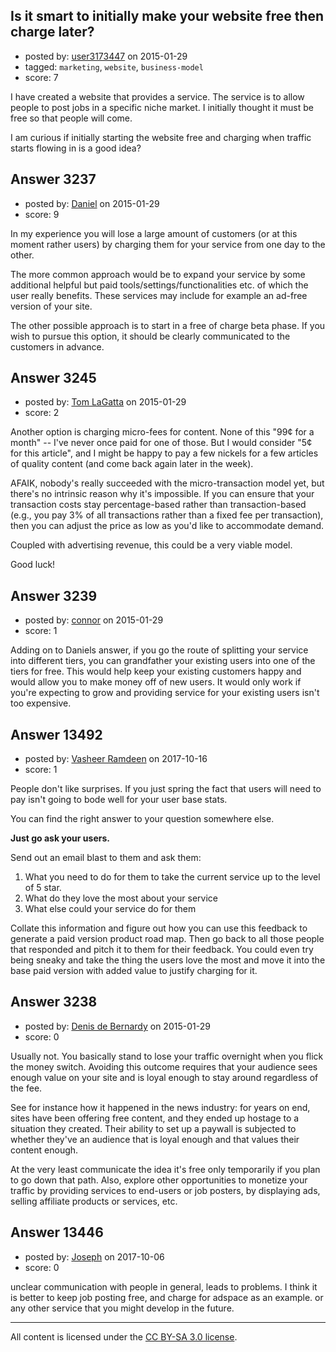 ## Is it smart to initially make your website free then charge later?

- posted by: [user3173447](https://stackexchange.com/users/3826796/user3173447) on 2015-01-29
- tagged: `marketing`, `website`, `business-model`
- score: 7

I have created a website that provides a service. The service is to allow people to post jobs in a specific niche market. I initially thought it must be free so that people will come.

I am curious if initially starting the website free and charging when traffic starts flowing in is a good idea?




## Answer 3237

- posted by: [Daniel](https://stackexchange.com/users/4074600/daniel) on 2015-01-29
- score: 9

In my experience you will lose a large amount of customers (or at this moment rather users) by charging them for your service from one day to the other.

The more common approach would be to expand your service by some additional helpful but paid tools/settings/functionalities etc. of which the user really benefits. These services may include for example an ad-free version of your site.

The other possible approach is to start in a free of charge beta phase. If you wish to pursue this option, it should be clearly communicated to the customers in advance.


## Answer 3245

- posted by: [Tom LaGatta](https://stackexchange.com/users/1173417/tom-lagatta) on 2015-01-29
- score: 2

Another option is charging micro-fees for content. None of this "99¢ for a month" -- I've never once paid for one of those. But I would consider "5¢ for this article", and I might be happy to pay a few nickels for a few articles of quality content (and come back again later in the week).

AFAIK, nobody's really succeeded with the micro-transaction model yet, but there's no intrinsic reason why it's impossible. If you can ensure that your transaction costs stay percentage-based rather than transaction-based (e.g., you pay 3% of all transactions rather than a fixed fee per transaction), then you can adjust the price as low as you'd like to accommodate demand.

Coupled with advertising revenue, this could be a very viable model.

Good luck!


## Answer 3239

- posted by: [connor](https://stackexchange.com/users/392995/connor) on 2015-01-29
- score: 1

Adding on to Daniels answer, if you go the route of splitting your service into different tiers, you can grandfather your existing users into one of the tiers for free. This would help keep your existing customers happy and would allow you to make money off of new users. It would only work if you're expecting to grow and providing service for your existing users isn't too expensive. 


## Answer 13492

- posted by: [Vasheer Ramdeen](https://stackexchange.com/users/6845962/vasheer-ramdeen) on 2017-10-16
- score: 1

People don't like surprises. If you just spring the fact that users will need to pay isn't going to bode well for your user base stats. 

You can find the right answer to your question somewhere else. 

**Just go ask your users.**

Send out an email blast to them and ask them: 

 1. What you need to do for them to take the current service up to the level of 5 star.
 2. What do they love the most about your service
 3. What else could your service do for them

Collate this information and figure out how you can use this feedback to generate a paid version product road map. Then go back to all those people that responded and pitch it to them for their feedback. You could even try being sneaky and take the thing the users love the most and move it into the base paid version with added value to justify charging for it.


## Answer 3238

- posted by: [Denis de Bernardy](https://stackexchange.com/users/182468/denis-de-bernardy) on 2015-01-29
- score: 0

Usually not. You basically stand to lose your traffic overnight when you flick the money switch. Avoiding this outcome requires that your audience sees enough value on your site and is loyal enough to stay around regardless of the fee.

See for instance how it happened in the news industry: for years on end, sites have been offering free content, and they ended up hostage to a situation they created. Their ability to set up a paywall is subjected to whether they've an audience that is loyal enough and that values their content enough.

At the very least communicate the idea it's free only temporarily if you plan to go down that path. Also, explore other opportunities to monetize your traffic by providing services to end-users or job posters, by displaying ads, selling affiliate products or services, etc.


## Answer 13446

- posted by: [Joseph](https://stackexchange.com/users/8367900/joseph) on 2017-10-06
- score: 0

unclear communication with people in general, leads to problems. I think it is better to keep job posting free, and charge for adspace as an example. or any other service that you might develop in the future. 



---

All content is licensed under the [CC BY-SA 3.0 license](https://creativecommons.org/licenses/by-sa/3.0/).
